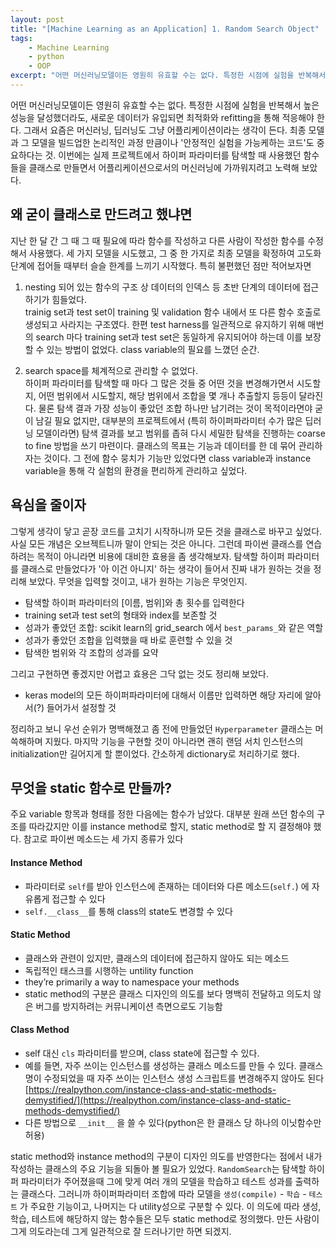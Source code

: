 ```yaml
---
layout: post
title: "[Machine Learning as an Application] 1. Random Search Object"
tags:
    - Machine Learning
    - python
    - OOP
excerpt: "어떤 머신러닝모델이든 영원히 유효할 수는 없다. 특정한 시점에 실험을 반복해서 높은 성능을 달성했더라도, 새로운 데이터가 유입되면 최적화와 refitting을 통해 적응해야 한다. 그래서 요즘은 머신러닝, 딥러닝도 그냥 어플리케이션이라는 생각이 든다. 최종 모델과 그 모델을 빌드업한 논리적인 과정 만큼이나 '안정적인 실험을 가능케하는 코드'도 중요하다는 것. 이번에는 실제 프로젝트에서 하이퍼 파라미터를 탐색할 때 사용했던 함수들을 클래스로 만들면서 어플리케이션으로서의 머신러닝에 가까워지려고 노력해 보았다."
---
```


어떤 머신러닝모델이든 영원히 유효할 수는 없다. 특정한 시점에 실험을 반복해서 높은 성능을 달성했더라도, 새로운 데이터가 유입되면 최적화와 refitting을 통해 적응해야 한다. 그래서 요즘은 머신러닝, 딥러닝도 그냥 어플리케이션이라는 생각이 든다. 최종 모델과 그 모델을 빌드업한 논리적인 과정 만큼이나 '안정적인 실험을 가능케하는 코드'도 중요하다는 것. 이번에는 실제 프로젝트에서 하이퍼 파라미터를 탐색할 때 사용했던 함수들을 클래스로 만들면서 어플리케이션으로서의 머신러닝에 가까워지려고 노력해 보았다.

## 왜 굳이 클래스로 만드려고 했냐면
지난 한 달 간 그 때 그 때 필요에 따라 함수를 작성하고 다른 사람이 작성한 함수를 수정해서 사용했다. 세 가지 모델을 시도했고, 그 중 한 가지로 최종 모델을 확정하여 고도화 단계에 접어들 때부터 슬슬 한계를 느끼기 시작했다. 특히 불편했던 점만 적어보자면

1. nesting 되어 있는 함수의 구조 상 데이터의 인덱스 등 초반 단계의 데이터에 접근하기가 힘들었다.  
trainig set과 test set이 training 및 validation 함수 내에서 또 다른 함수 호출로 생성되고 사라지는 구조였다. 한편 test harness를 일관적으로 유지하기 위해 매번의 search 마다 training set과 test set은 동일하게 유지되어야 하는데 이를 보장할 수 있는 방법이 없었다. class variable의 필요를 느꼈던 순간.

2. search space를 체계적으로 관리할 수 없었다.  
하이퍼 파라미터를 탐색할 때 마다 그 많은 것들 중 어떤 것을 변경해가면서 시도할지, 어떤 범위에서 시도할지, 해당 범위에서 조합을 몇 개나 추출할지 등등이 달라진다. 물론 탐색 결과 가장 성능이 좋았던 조합 하나만 남기려는 것이 목적이라면야 굳이 남길 필요 없지만, 대부분의 프로젝트에서 (특히 하이퍼파라미터 수가 많은 딥러닝 모델이라면) 탐색 결과를 보고 범위를 좁혀 다시 세밀한 탐색을 진행하는 coarse to fine 방법을 쓰기 마련이다.
클래스의 목표는 기능과 데이터를 한 데 묶어 관리하자는 것이다. 그 전에 함수 뭉치가 기능만 있었다면 class variable과 instance variable을 통해 각 실험의 환경을 편리하게 관리하고 싶었다.

## 욕심을 줄이자
그렇게 생각이 닿고 곧장 코드를 고치기 시작하니까 모든 것을 클래스로 바꾸고 싶었다. 사실 모든 개념은 오브젝트니까 말이 안되는 것은 아니다. 그런데 파이썬 클래스를 연습하려는 목적이 아니라면 비용에 대비한 효용을 좀 생각해보자. 탐색할 하이퍼 파라미터를 클래스로 만들었다가 '아 이건 아니지' 하는 생각이 들어서 진짜 내가 원하는 것을 정리해 보았다. 무엇을 입력할 것이고, 내가 원하는 기능은 무엇인지.
- 탐색할 하이퍼 파라미터의 [이름, 범위]와 총 횟수를 입력한다
- training set과 test set의 형태와 index를 보존할 것
- 성과가 좋았던 조합: scikit learn의 grid_search 에서 `best_params_`와 같은 역할
- 성과가 좋았던 조합을 입력했을 때 바로 훈련할 수 있을 것
- 탐색한 범위와 각 조합의 성과를 요약  

그리고 구현하면 좋겠지만 어렵고 효용은 그닥 없는 것도 정리해 보았다.
- keras model의 모든 하이퍼파라미터에 대해서 이름만 입력하면 해당 자리에 알아서(?) 들어가서 설정할 것  

정리하고 보니 우선 순위가 명백해졌고 좀 전에 만들었던 `Hyperparameter` 클래스는 머쓱해하며 지웠다. 마지막 기능을 구현할 것이 아니라면 괜히 랜덤 서치 인스턴스의 initialization만 길어지게 할 뿐이었다. 간소하게 dictionary로 처리하기로 했다.

## 무엇을 static 함수로 만들까?
주요 variable 항목과 형태를 정한 다음에는 함수가 남았다. 대부분 원래 쓰던 함수의 구조를 따라갔지만 이를 instance method로 할지, static method로 할 지 결정해야 했다. 참고로 파이썬 메소드는 세 가지 종류가 있다

#### Instance Method
- 파라미터로 `self`를 받아 인스턴스에 존재하는 데이터와 다른 메소드(`self.`) 에 자유롭게 접근할 수 있다
- `self.__class__`를 통해 class의 state도 변경할 수 있다

#### Static Method
- 클래스와 관련이 있지만, 클래스의 데이터에 접근하지 않아도 되는 메소드
- 독립적인 태스크를 시행하는 untility function
- they’re primarily a way to namespace your methods
- static method의 구분은 클래스 디자인의 의도를 보다 명백히 전달하고 의도치 않은 버그를 방지하려는 커뮤니케이션 측면으로도 기능함

#### Class Method
- self 대신 `cls` 파라미터를 받으며, class state에 접근할 수 있다.
- 예를 들면, 자주 쓰이는 인스턴스를 생성하는 클래스 메소드를 만들 수 있다. 클래스명이 수정되었을 때 자주 쓰이는 인스턴스 생성 스크립트를 변경해주지 않아도 된다 [https://realpython.com/instance-class-and-static-methods-demystified/](https://realpython.com/instance-class-and-static-methods-demystified/)
- 다른 방법으로 `__init__` 을 쓸 수 있다(python은 한 클래스 당 하나의 이닛함수만 허용)

static method와 instance method의 구분이 디자인 의도를 반영한다는 점에서 내가 작성하는 클래스의 주요 기능을 되돌아 볼 필요가 있었다. `RandomSearch`는 탐색할 하이퍼 파라미터가 주어졌을때 그에 맞게 여러 개의 모델을 학습하고 테스트 성과를 출력하는 클래스다. 그러니까 하이퍼파라미터 조합에 따라 모델을 `생성(compile)` - `학습` - `테스트` 가 주요한 기능이고, 나머지는 다 utility성으로 구분할 수 있다. 이 의도에 따라 생성, 학습, 테스트에 해당하지 않는 함수들은 모두 static method로 정의했다. 만든 사람이 그게 의도라는데 그게 일관적으로 잘 드러나기만 하면 되겠지.
